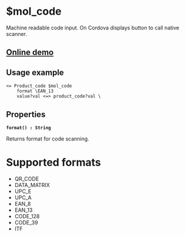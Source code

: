 # $mol_code

Machine readable code input. On Cordova displays button to call native scanner.

## [Online demo](https://mol.hyoo.ru/#!section=demos/readme/demo=mol_code_demo)

## Usage example

```
<= Product_code $mol_code
	format \EAN_13
	value?val <=> product_code?val \
```

## Properties

**`format() : String`**

Returns format for code scanning.

# Supported formats

- QR_CODE
- DATA_MATRIX
- UPC_E
- UPC_A
- EAN_8
- EAN_13
- CODE_128
- CODE_39
- ITF
